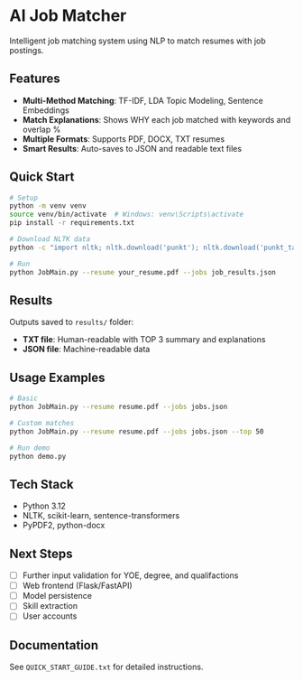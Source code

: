 # AI Job Matcher

Intelligent job matching system using NLP to match resumes with job postings.

## Features

- **Multi-Method Matching**: TF-IDF, LDA Topic Modeling, Sentence Embeddings 
- **Match Explanations**: Shows WHY each job matched with keywords and overlap %
- **Multiple Formats**: Supports PDF, DOCX, TXT resumes
- **Smart Results**: Auto-saves to JSON and readable text files

## Quick Start

```bash
# Setup
python -m venv venv
source venv/bin/activate  # Windows: venv\Scripts\activate
pip install -r requirements.txt

# Download NLTK data
python -c "import nltk; nltk.download('punkt'); nltk.download('punkt_tab'); nltk.download('stopwords'); nltk.download('wordnet'); nltk.download('omw-1.4')"

# Run
python JobMain.py --resume your_resume.pdf --jobs job_results.json
```

## Results

Outputs saved to `results/` folder:
- **TXT file**: Human-readable with TOP 3 summary and explanations
- **JSON file**: Machine-readable data

## Usage Examples

```bash
# Basic
python JobMain.py --resume resume.pdf --jobs jobs.json

# Custom matches
python JobMain.py --resume resume.pdf --jobs jobs.json --top 50

# Run demo
python demo.py
```

## Tech Stack

- Python 3.12
- NLTK, scikit-learn, sentence-transformers
- PyPDF2, python-docx

## Next Steps

- [ ] Further input validation for YOE, degree, and qualifactions
- [ ] Web frontend (Flask/FastAPI)
- [ ] Model persistence
- [ ] Skill extraction
- [ ] User accounts

## Documentation

See `QUICK_START_GUIDE.txt` for detailed instructions.

